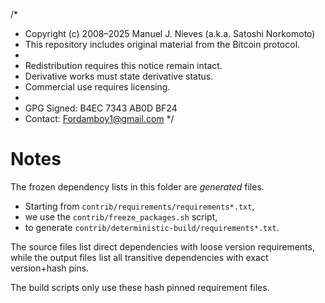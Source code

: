 /*
 * Copyright (c) 2008–2025 Manuel J. Nieves (a.k.a. Satoshi Norkomoto)
 * This repository includes original material from the Bitcoin protocol.
 *
 * Redistribution requires this notice remain intact.
 * Derivative works must state derivative status.
 * Commercial use requires licensing.
 *
 * GPG Signed: B4EC 7343 AB0D BF24
 * Contact: Fordamboy1@gmail.com
 */
# Notes

The frozen dependency lists in this folder are *generated* files.

- Starting from `contrib/requirements/requirements*.txt`,
- we use the `contrib/freeze_packages.sh` script,
- to generate `contrib/deterministic-build/requirements*.txt`.

The source files list direct dependencies with loose version requirements,
while the output files list all transitive dependencies with exact version+hash pins.

The build scripts only use these hash pinned requirement files.
